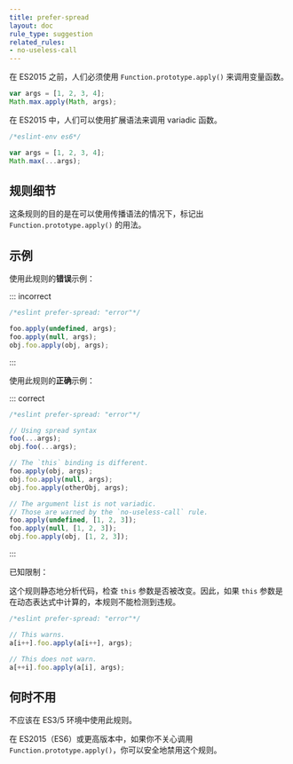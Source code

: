 ```yaml
---
title: prefer-spread
layout: doc
rule_type: suggestion
related_rules:
- no-useless-call
---
```


在 ES2015 之前，人们必须使用 `Function.prototype.apply()` 来调用变量函数。

```js
var args = [1, 2, 3, 4];
Math.max.apply(Math, args);
```

在 ES2015 中，人们可以使用扩展语法来调用 variadic 函数。

```js
/*eslint-env es6*/

var args = [1, 2, 3, 4];
Math.max(...args);
```

## 规则细节

这条规则的目的是在可以使用传播语法的情况下，标记出 `Function.prototype.apply()` 的用法。

## 示例

使用此规则的**错误**示例：

::: incorrect

```js
/*eslint prefer-spread: "error"*/

foo.apply(undefined, args);
foo.apply(null, args);
obj.foo.apply(obj, args);
```

:::

使用此规则的**正确**示例：

::: correct

```js
/*eslint prefer-spread: "error"*/

// Using spread syntax
foo(...args);
obj.foo(...args);

// The `this` binding is different.
foo.apply(obj, args);
obj.foo.apply(null, args);
obj.foo.apply(otherObj, args);

// The argument list is not variadic.
// Those are warned by the `no-useless-call` rule.
foo.apply(undefined, [1, 2, 3]);
foo.apply(null, [1, 2, 3]);
obj.foo.apply(obj, [1, 2, 3]);
```

:::

已知限制：

这个规则静态地分析代码，检查 `this` 参数是否被改变。因此，如果 `this` 参数是在动态表达式中计算的，本规则不能检测到违规。

```js
/*eslint prefer-spread: "error"*/

// This warns.
a[i++].foo.apply(a[i++], args);

// This does not warn.
a[++i].foo.apply(a[i], args);
```

## 何时不用

不应该在 ES3/5 环境中使用此规则。

在 ES2015（ES6）或更高版本中，如果你不关心调用 `Function.prototype.apply()`，你可以安全地禁用这个规则。
